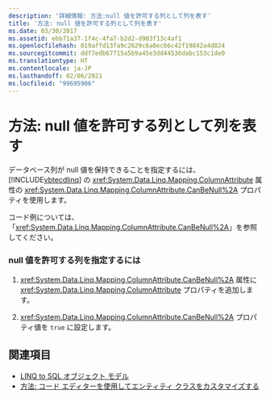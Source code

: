 ```yaml
---
description: '詳細情報: 方法:null 値を許可する列として列を表す'
title: '方法: null 値を許可する列として列を表す'
ms.date: 03/30/2017
ms.assetid: ebb71a37-1f4c-4fa7-b2d2-d903f13c4af1
ms.openlocfilehash: 019affd13fa9c2629c6a0ec66c42f19842a4d824
ms.sourcegitcommit: ddf7edb67715a5b9a45e3dd44536dabc153c1de0
ms.translationtype: HT
ms.contentlocale: ja-JP
ms.lasthandoff: 02/06/2021
ms.locfileid: "99695906"
---
```

# <a name="how-to-represent-columns-as-allowing-null-values"></a>方法: null 値を許可する列として列を表す

データベース列が null 値を保持できることを指定するには、[!INCLUDE[vbtecdlinq](../../../../../../includes/vbtecdlinq-md.md)] の <xref:System.Data.Linq.Mapping.ColumnAttribute> 属性の <xref:System.Data.Linq.Mapping.ColumnAttribute.CanBeNull%2A> プロパティを使用します。  
  
 コード例については、「<xref:System.Data.Linq.Mapping.ColumnAttribute.CanBeNull%2A>」を参照してください。  
  
### <a name="to-designate-a-column-as-allowing-null-values"></a>null 値を許可する列を指定するには  
  
1. <xref:System.Data.Linq.Mapping.ColumnAttribute.CanBeNull%2A> 属性に <xref:System.Data.Linq.Mapping.ColumnAttribute> プロパティを追加します。  
  
2. <xref:System.Data.Linq.Mapping.ColumnAttribute.CanBeNull%2A> プロパティ値を `true` に設定します。  
  
## <a name="see-also"></a>関連項目

- [LINQ to SQL オブジェクト モデル](the-linq-to-sql-object-model.md)
- [方法: コード エディターを使用してエンティティ クラスをカスタマイズする](how-to-customize-entity-classes-by-using-the-code-editor.md)
